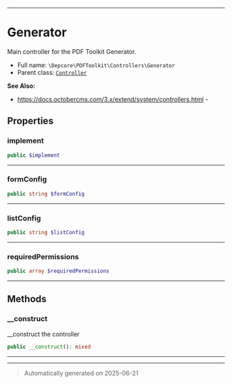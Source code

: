 ***

# Generator

Main controller for the PDF Toolkit Generator.



* Full name: `\Depcore\PDFToolkit\Controllers\Generator`
* Parent class: [`Controller`](../../../Backend/Classes/Controller.md)

**See Also:**

* https://docs.octobercms.com/3.x/extend/system/controllers.html - 



## Properties


### implement



```php
public $implement
```






***

### formConfig



```php
public string $formConfig
```






***

### listConfig



```php
public string $listConfig
```






***

### requiredPermissions



```php
public array $requiredPermissions
```






***

## Methods


### __construct

__construct the controller

```php
public __construct(): mixed
```












***


***
> Automatically generated on 2025-06-21
